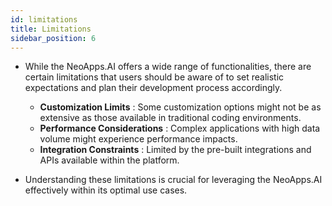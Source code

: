 ```yaml
---
id: limitations
title: Limitations
sidebar_position: 6
---
```


- While the NeoApps.AI offers a wide range of functionalities, there are certain limitations that users should be aware of to set realistic expectations and plan their development process accordingly.

    - **Customization Limits** : Some customization options might not be as extensive as those available in traditional coding environments.
    - **Performance Considerations** : Complex applications with high data volume might experience performance impacts.
    - **Integration Constraints** : Limited by the pre-built integrations and APIs available within the platform.

- Understanding these limitations is crucial for leveraging the NeoApps.AI effectively within its optimal use cases.